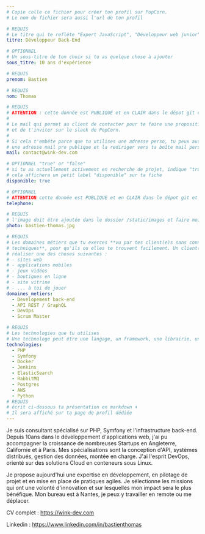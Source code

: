 ```yaml
---
# Copie colle ce fichier pour créer ton profil sur PopCorn.
# Le nom du fichier sera aussi l'url de ton profil

# REQUIS
# Le titre qui te refléte "Expert JavaScript", "Développeur web junior"
titre: Développeur Back-End

# OPTIONNEL
# Un sous-titre de ton choix si tu as quelque chose à ajouter
sous_titre: 10 ans d'expérience

# REQUIS
prenom: Bastien

# REQUIS
nom: Thomas

# REQUIS
# ATTENTION : cette donnée est PUBLIQUE et en CLAIR dans le dépot git et sur le site
#
# Le mail qui permet au client de contacter pour te faire une proposition de projet
# et de t'inviter sur le slack de PopCorn.
#
# Si cela t'embête parce que tu utilises une adresse perso, tu peux aussi te créer
# une adresse mail pro publique et la rediriger vers ta boîte mail perso
mail: contact@wink-dev.com

# OPTIONNEL "true" or "false"
# si tu as actuellement activement en recherche de projet, indique "true" ici,
# cela affichera un petit label "disponible" sur ta fiche
disponible: true

# OPTIONNEL
# ATTENTION cette donnée est PUBLIQUE et en CLAIR dans le dépot git et sur le site
telephone:

# REQUIS
# l'image doit être ajoutée dans le dossier /static/images et faire moins de 100ko ! Sa hauteur affichée sur le site sera de 300px, elle s'adaptera comme elle peut au responsive avec du css.
photo: bastien-thomas.jpg

# REQUIS
# Les domaines métiers que tu exerces **vu par tes client(e)s sans connaissances
# techniques**, pour qu'ils ou elles te trouvent facilement. Un client(e) veut par exemple
# réaliser une des choses suivantes :
# - sites web
# - applications mobiles
# - jeux vidéos
# - boutiques en ligne
# - site vitrine
# - ... à toi de jouer
domaines_metiers:
  - Developement back-end
  - API REST / GraphQL
  - DevOps
  - Scrum Master

# REQUIS
# Les technologies que tu utilises
# Une technologe peut être une langage, un framework, une librairie, un CMS ...
technologies:
  - PHP
  - Symfony
  - Docker
  - Jenkins
  - ElasticSearch
  - RabbitMQ
  - Postgres
  - AWS
  - Python
# REQUIS
# écrit ci-dessous ta présentation en markdown ⬇️
# Il sera affiché sur ta page de profil dédiée
---
```


Je suis consultant spécialisé sur PHP, Symfony et l'infrastructure back-end.
Depuis 10ans dans le développement d'applications web, j'ai pu accompagner la croissance de nombreuses Startups en Angleterre, Californie et à Paris. Mes spécialisations sont la conception d'API, systèmes distribués, gestion des données, montée en charge. J'ai l'esprit DevOps, orienté sur des solutions Cloud en conteneurs sous Linux.

Je propose aujourd'hui une expertise en développement, en pilotage de projet et en mise en place de pratiques agiles. Je sélectionne les missions qui ont une volonté d'innovation et sur lesquelles mon impact sera le plus bénéfique. Mon bureau est à Nantes, je peux y travailler en remote ou me déplacer.

CV complet : https://wink-dev.com

Linkedin : https://www.linkedin.com/in/bastienthomas
